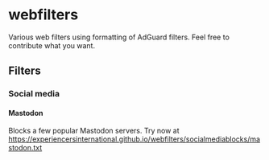 # webfilters
Various web filters using formatting of AdGuard filters. Feel free to contribute what you want.

## Filters

### Social media

#### Mastodon

Blocks a few popular Mastodon servers. Try now at https://experiencersinternational.github.io/webfilters/socialmediablocks/mastodon.txt
